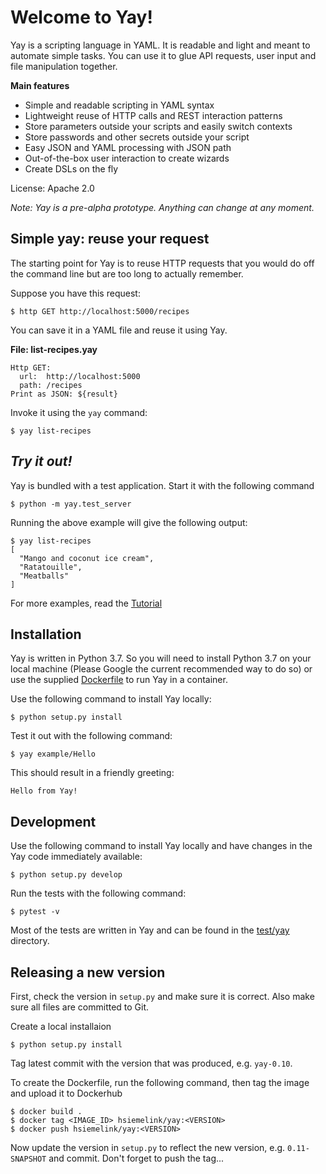 # Welcome to Yay!

Yay is a scripting language in YAML. It is readable and light and meant to automate simple tasks. You can use it to glue API requests, user input and file manipulation together.

**Main features**

 * Simple and readable scripting in YAML syntax
 * Lightweight reuse of HTTP calls and REST interaction patterns 
 * Store parameters outside your scripts and easily switch contexts
 * Store passwords and other secrets outside your script
 * Easy JSON and YAML processing with JSON path
 * Out-of-the-box user interaction to create wizards
 * Create DSLs on the fly 
 
License: Apache 2.0

_Note: Yay is a pre-alpha prototype. Anything can change at any moment._

## Simple yay: reuse your request

The starting point for Yay is to reuse HTTP requests that you would do off the command line but are too long to actually remember.

Suppose you have this request:

    $ http GET http://localhost:5000/recipes
    
You can save it in a YAML file and reuse it using Yay.

**File: list-recipes.yay**
```
Http GET:
  url:  http://localhost:5000
  path: /recipes
Print as JSON: ${result}
```
  
Invoke it using the `yay` command:

    $ yay list-recipes


## _Try it out!_

Yay is bundled with a test application. Start it with the following command

    $ python -m yay.test_server

Running the above example will give the following output:

```
$ yay list-recipes
[
  "Mango and coconut ice cream",
  "Ratatouille",
  "Meatballs"
]
```

For more examples, read the [Tutorial](doc/Tutorial.md)


## Installation

Yay is written in Python 3.7. So you will need to install Python 3.7 on your local machine (Please Google the current recommended way to do so) or use the supplied [Dockerfile](Dockerfile) to run Yay in a container.

Use the following command to install Yay locally:

    $ python setup.py install

Test it out with the following command:

    $ yay example/Hello

This should result in a friendly greeting:

    Hello from Yay!


## Development

Use the following command to install Yay locally and have changes in the Yay code immediately available:

    $ python setup.py develop
    
Run the tests with the following command:

    $ pytest -v
    
Most of the tests are written in Yay and can be found in the [test/yay](test/yay) directory.    
    

## Releasing a new version

First, check the version in `setup.py` and make sure it is correct. 
Also make sure all files are committed to Git.

Create a local installaion

    $ python setup.py install
    
Tag latest commit with the version that was produced, e.g. `yay-0.10`.

To create the Dockerfile, run the following command, then tag the image and upload it to Dockerhub

    $ docker build .
    $ docker tag <IMAGE_ID> hsiemelink/yay:<VERSION>
    $ docker push hsiemelink/yay:<VERSION>
    
Now update the version in `setup.py` to reflect the new version, e.g. `0.11-SNAPSHOT` and commit. Don't forget to push the tag...



